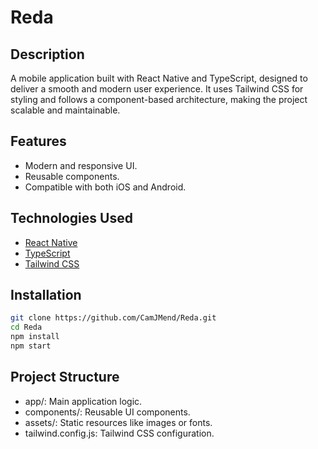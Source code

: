 # Reda

## Description

A mobile application built with React Native and TypeScript, designed to deliver a smooth and modern user experience. It uses Tailwind CSS for styling and follows a component-based architecture, making the project scalable and maintainable.

## Features

- Modern and responsive UI.
- Reusable components.
- Compatible with both iOS and Android.

## Technologies Used

- [React Native](https://reactnative.dev/)
- [TypeScript](https://www.typescriptlang.org/)
- [Tailwind CSS](https://tailwindcss.com/)

## Installation

```bash
git clone https://github.com/CamJMend/Reda.git
cd Reda
npm install
npm start
```

## Project Structure

- app/: Main application logic.
- components/: Reusable UI components.
- assets/: Static resources like images or fonts.
- tailwind.config.js: Tailwind CSS configuration.
